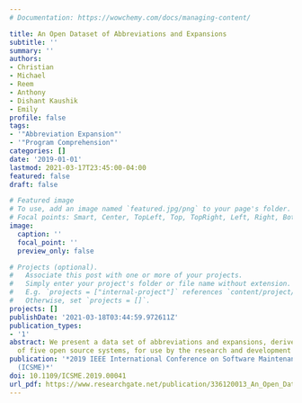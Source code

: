```yaml
---
# Documentation: https://wowchemy.com/docs/managing-content/

title: An Open Dataset of Abbreviations and Expansions
subtitle: ''
summary: ''
authors:
- Christian
- Michael
- Reem
- Anthony
- Dishant Kaushik
- Emily
profile: false
tags:
- '"Abbreviation Expansion"'
- '"Program Comprehension"'
categories: []
date: '2019-01-01'
lastmod: 2021-03-17T23:45:00-04:00
featured: false
draft: false

# Featured image
# To use, add an image named `featured.jpg/png` to your page's folder.
# Focal points: Smart, Center, TopLeft, Top, TopRight, Left, Right, BottomLeft, Bottom, BottomRight.
image:
  caption: ''
  focal_point: ''
  preview_only: false

# Projects (optional).
#   Associate this post with one or more of your projects.
#   Simply enter your project's folder or file name without extension.
#   E.g. `projects = ["internal-project"]` references `content/project/deep-learning/index.md`.
#   Otherwise, set `projects = []`.
projects: []
publishDate: '2021-03-18T03:44:59.972611Z'
publication_types:
- '1'
abstract: We present a data set of abbreviations and expansions, derived from a set
  of five open source systems, for use by the research and development communities.
publication: '*2019 IEEE International Conference on Software Maintenance and Evolution
  (ICSME)*'
doi: 10.1109/ICSME.2019.00041
url_pdf: https://www.researchgate.net/publication/336120013_An_Open_Dataset_of_Abbreviations_and_Expansions
---
```

